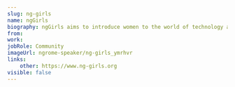 ```yaml
---
slug: ng-girls
name: ngGirls
biography: ngGirls aims to introduce women to the world of technology and increase the diversity. Angular is a great technology to start with. We believe this is a win-win situation!
from: 
work: 
jobRole: Community
imageUrl: ngrome-speaker/ng-girls_ymrhvr
links:
    other: https://www.ng-girls.org
visible: false
---
```

